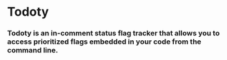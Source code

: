 # Todoty 

### Todoty is an in-comment status flag tracker that allows you to access prioritized flags embedded in your code from the command line. 
